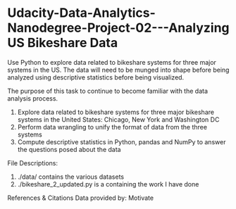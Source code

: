 # Udacity-Data-Analytics-Nanodegree-Project-02---Analyzing US Bikeshare Data

Use Python to explore data related to bikeshare systems for three major systems in the US. The data will need to be munged into shape before being analyzed using descriptive statistics before being visualized.

The purpose of this task to continue to become familiar with the data analysis process.
1.	Explore data related to bikeshare systems for three major bikeshare systems in the United States: Chicago, New York and Washington DC
2.	Perform data wrangling to unify the format of data from the three systems
3.	Compute descriptive statistics in Python, pandas and NumPy to answer the questions posed about the data

File Descriptions:
1.	./data/ contains the various datasets
2.	./bikeshare_2_updated.py is a containing the work I have done

References & Citations Data provided by: Motivate
